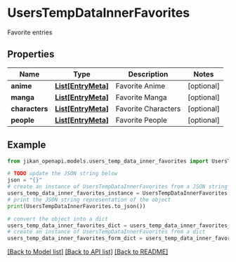 # UsersTempDataInnerFavorites

Favorite entries

## Properties

Name | Type | Description | Notes
------------ | ------------- | ------------- | -------------
**anime** | [**List[EntryMeta]**](EntryMeta.md) | Favorite Anime | [optional] 
**manga** | [**List[EntryMeta]**](EntryMeta.md) | Favorite Manga | [optional] 
**characters** | [**List[EntryMeta]**](EntryMeta.md) | Favorite Characters | [optional] 
**people** | [**List[EntryMeta]**](EntryMeta.md) | Favorite People | [optional] 

## Example

```python
from jikan_openapi.models.users_temp_data_inner_favorites import UsersTempDataInnerFavorites

# TODO update the JSON string below
json = "{}"
# create an instance of UsersTempDataInnerFavorites from a JSON string
users_temp_data_inner_favorites_instance = UsersTempDataInnerFavorites.from_json(json)
# print the JSON string representation of the object
print(UsersTempDataInnerFavorites.to_json())

# convert the object into a dict
users_temp_data_inner_favorites_dict = users_temp_data_inner_favorites_instance.to_dict()
# create an instance of UsersTempDataInnerFavorites from a dict
users_temp_data_inner_favorites_form_dict = users_temp_data_inner_favorites.from_dict(users_temp_data_inner_favorites_dict)
```
[[Back to Model list]](../README.md#documentation-for-models) [[Back to API list]](../README.md#documentation-for-api-endpoints) [[Back to README]](../README.md)


